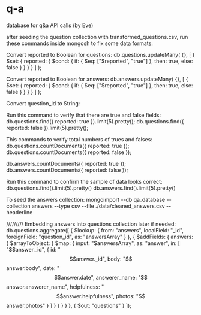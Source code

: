 # q-a
database for q&amp;a API calls (by Eve)


after seeding the question collection with transformed_questions.csv, run these commands inside mongosh to fix some data formats:




Convert reported to Boolean for questions:
db.questions.updateMany(
  {},
  [
    {
      $set: {
        reported: {
          $cond: {
            if: { $eq: ["$reported", "true"] },
            then: true,
            else: false
          }
        }
      }
    }
  ]
);

Convert reported to Boolean for answers:
db.answers.updateMany(
  {},
  [
    {
      $set: {
        reported: {
          $cond: {
            if: { $eq: ["$reported", "true"] },
            then: true,
            else: false
          }
        }
      }
    }
  ]
);

Convert question_id to String:


Run this command to verify that there are true and false fields:
db.questions.find({ reported: true }).limit(5).pretty();
db.questions.find({ reported: false }).limit(5).pretty();


This commands to verify total numbers of trues and falses:
db.questions.countDocuments({ reported: true });
db.questions.countDocuments({ reported: false });

db.answers.countDocuments({ reported: true });
db.answers.countDocuments({ reported: false });

Run this command to confirm the sample of data looks correct:
db.questions.find().limit(5).pretty()
db.answers.find().limit(5).pretty()

To seed the answers collection:
mongoimport --db qa_database --collection answers --type csv --file ./data/cleaned_answers.csv --headerline


/////////
Embedding answers into questions collection later if needed:
db.questions.aggregate([
  {
    $lookup: {
      from: "answers",
      localField: "_id",
      foreignField: "question_id",
      as: "answersArray"
    }
  },
  {
    $addFields: {
      answers: {
        $arrayToObject: {
          $map: {
            input: "$answersArray",
            as: "answer",
            in: [
              "$$answer._id",
              {
                id: "$$answer._id",
                body: "$$answer.body",
                date: "$$answer.date",
                answerer_name: "$$answer.answerer_name",
                helpfulness: "$$answer.helpfulness",
                photos: "$$answer.photos"
              }
            ]
          }
        }
      }
    }
  },
  { $out: "questions" }
]);